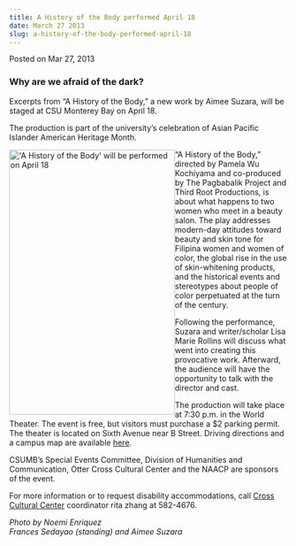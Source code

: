 ```yaml
---
title: A History of the Body performed April 18
date: March 27 2013
slug: a-history-of-the-body-performed-april-18
---
```


 



<span class="date">Posted on Mar 27, 2013    </span>
<h3>Why are we afraid of the dark?</h3>
<p>Excerpts from &#x201C;A History of the Body,&#x201D; a new work by Aimee
Suzara, will be staged at CSU Monterey Bay on April 18.</p>
<p>The production is part of the university&#x2019;s celebration of Asian
Pacific Islander American Heritage Month.</p>
<p><img alt="&apos;A History of the Body&apos; will be performed on April 18" src="https://news.csumb.edu/sites/default/files/65/attachments/news/images/history_of_the_body_for_the_web.jpg" style="float:left; width:300px; height:479px">&#x201C;A History of the
Body,&#x201D; directed by Pamela Wu Kochiyama and co-produced by The
Pagbabalik Project and Third Root Productions, is about what
happens to two women who meet in a beauty salon. The play addresses
modern-day attitudes toward beauty and skin tone for Filipina women
and women of color, the global rise in the use of skin-whitening
products, and the historical events and stereotypes about people of
color perpetuated at the turn of the century.</img></p>
<p>Following the performance, Suzara and writer/scholar Lisa Marie
Rollins will discuss what went into creating this provocative work.
Afterward, the audience will have the opportunity to talk with the
director and cast.</p>
<p>The production will take place at 7:30 p.m. in the World
Theater. The event is free, but visitors must purchase a $2 parking
permit. The theater is located on Sixth Avenue near B Street.
Driving directions and a campus map are available <a href="https://csumb.edu/map" rel="nofollow">here</a>.</p>
<p>CSUMB&#x2019;s Special Events Committee, Division of Humanities and
Communication, Otter Cross Cultural Center and the NAACP are
sponsors of the event.</p>
<p>For more information or to request disability accommodations,
call <a href="https://activities.csumb.edu/otter-cross-cultural-center" rel="nofollow">Cross Cultural Center</a> coordinator rita zhang at
582-4676.</p>
<p class="small"><em>Photo by Noemi Enriquez<br>
Frances Sedayao (standing) and Aimee Suzara</br></em></p>






 
